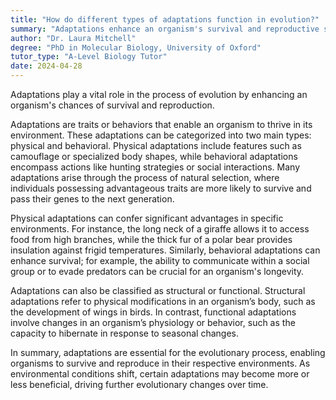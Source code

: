 ```yaml
---
title: "How do different types of adaptations function in evolution?"
summary: "Adaptations enhance an organism's survival and reproductive success, playing a crucial role in the process of evolution."
author: "Dr. Laura Mitchell"
degree: "PhD in Molecular Biology, University of Oxford"
tutor_type: "A-Level Biology Tutor"
date: 2024-04-28
---
```


Adaptations play a vital role in the process of evolution by enhancing an organism's chances of survival and reproduction.

Adaptations are traits or behaviors that enable an organism to thrive in its environment. These adaptations can be categorized into two main types: physical and behavioral. Physical adaptations include features such as camouflage or specialized body shapes, while behavioral adaptations encompass actions like hunting strategies or social interactions. Many adaptations arise through the process of natural selection, where individuals possessing advantageous traits are more likely to survive and pass their genes to the next generation.

Physical adaptations can confer significant advantages in specific environments. For instance, the long neck of a giraffe allows it to access food from high branches, while the thick fur of a polar bear provides insulation against frigid temperatures. Similarly, behavioral adaptations can enhance survival; for example, the ability to communicate within a social group or to evade predators can be crucial for an organism's longevity.

Adaptations can also be classified as structural or functional. Structural adaptations refer to physical modifications in an organism’s body, such as the development of wings in birds. In contrast, functional adaptations involve changes in an organism’s physiology or behavior, such as the capacity to hibernate in response to seasonal changes.

In summary, adaptations are essential for the evolutionary process, enabling organisms to survive and reproduce in their respective environments. As environmental conditions shift, certain adaptations may become more or less beneficial, driving further evolutionary changes over time.
    